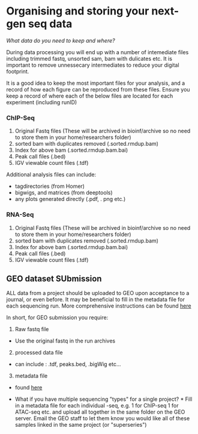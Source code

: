 
# Organising and storing your next-gen seq data

*What data do you need to keep and where?*

During data processing you will end up with a number of intemediate files including trimmed fastq, unsorted sam, bam with dulicates etc. 
It is important to remove unnessecary intermediates to reduce your digital footprint. 

It is a good idea to keep the most important files for your analysis, and a record of how each figure can be reproduced from these files. 
Ensure you keep a record of where each of the below files are located for each experiment (including runID)

### ChIP-Seq
1) Original Fastq files (These will be archived in bioinf/archive so no need to store them in your home/researchers folder) 
2) sorted bam with duplicates removed (.sorted.rmdup.bam) 
3) Index for above bam (.sorted.rmdup.bam.bai) 
4) Peak call files (.bed)
5) IGV viewable count files (.tdf)

Additional analysis files can include:
- tagdirectories (from Homer)
- bigwigs, and matrices (from deeptools)
- any plots generated directly (.pdf, . png etc.)


### RNA-Seq 
1) Original Fastq files (These will be archived in bioinf/archive so no need to store them in your home/researchers folder) 
2) sorted bam with duplicates removed (.sorted.rmdup.bam) 
3) Index for above bam (.sorted.rmdup.bam.bai) 
4) Peak call files (.bed)
5) IGV viewable count files (.tdf)

## GEO dataset SUbmission
ALL data from a project should be uploaded to GEO upon acceptance to a journal, or even before. It may be beneficial to fill in the metadata file for each sequencing run. 
More comprehensive instructions can be found [here](https://www.ncbi.nlm.nih.gov/geo/info/seq.html) 

In short, for GEO submission you require: 

1) Raw fastq file
- Use the original fastq in the run archives

2) processed data file
- can include : .tdf, peaks.bed, .bigWig etc... 

3) metadata file
- found [here](https://www.ncbi.nlm.nih.gov/geo/info/examples/seq_template_v2.1.xls) 

* What if you have multiple sequencing "types" for a single project? * 
Fill in a metadata file for each individual -seq, e.g. 1 for ChIP-seq 1 for ATAC-seq etc. 
and upload all together in the same folder on the GEO server. Email the GEO staff to let them know you would like all of these samples linked in the same project (or "superseries")
